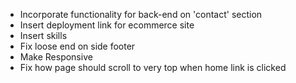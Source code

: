 - Incorporate functionality for back-end on 'contact' section
- Insert deployment link for ecommerce site
- Insert skills
- Fix loose end on side footer
- Make Responsive
- Fix how page should scroll to very top when home link is clicked